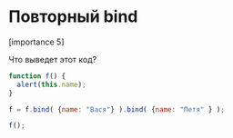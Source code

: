 # Повторный bind

[importance 5]

Что выведет этот код?

```js
function f() {
  alert(this.name);
}

f = f.bind( {name: "Вася"} ).bind( {name: "Петя" } );

f();
```

